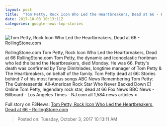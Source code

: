 ```yaml
---
layout: post
title:  "Tom Petty, Rock Icon Who Led the Heartbreakers, Dead at 66 - RollingStone.com"
date: 2017-10-03 10:13:11Z
categories: google-news-top-stories
---
```


![Tom Petty, Rock Icon Who Led the Heartbreakers, Dead at 66 - RollingStone.com](http://img.wennermedia.com/social/tom-petty-obit-prep-9e3af4bb-3241-4cfa-a230-c3726ab69631.jpg)

RollingStone.com Tom Petty, Rock Icon Who Led the Heartbreakers, Dead at 66 RollingStone.com Tom Petty, the dynamic and iconoclastic frontman who led the band the Heartbreakers, died Monday. He was 66. Petty's death was confirmed by Tony Dimitriades, longtime manager of Tom Petty & The Heartbreakers, on behalf of the family. Tom Petty dead at 66: Stories behind 7 of his most famous songs ABC News Remembering Tom Petty: The Quintessential All-American Rock Star Who Never Backed Down E! Online Tom Petty, legendary rock star, dead at 66 Fox News BBC News - Billboard - Los Angeles Times - NJ.com all 1,584 news articles »


Full story on F3News: [Tom Petty, Rock Icon Who Led the Heartbreakers, Dead at 66 - RollingStone.com](http://www.f3nws.com/n/feRWuH)

> Posted on: Tuesday, October 3, 2017 10:13:11 AM
